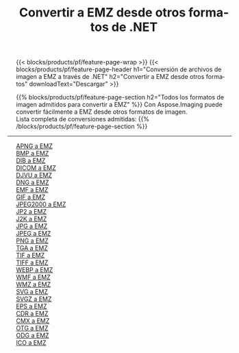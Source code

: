 ﻿---
title: Convertir a EMZ desde otros formatos de .NET 
weight: 3920
url: /es/net/conversion/to/emz 
lang: es
langdirlevel: 2
locales: zh-hans,ja,it,ru,de,es,fr,nl,id,lt,pl,pt,vi,tr,ko,zh-hant,ar,hi,th,sv,cs,uk,he
description: Usando Aspose.Imaging puede convertir fácilmente a EMZ desde otros formatos
---

{{< blocks/products/pf/feature-page-wrap >}}
{{< blocks/products/pf/feature-page-header h1="Conversión de archivos de imagen a EMZ a través de .NET" h2="Convertir a EMZ desde otros formatos" downloadText="Descargar" >}}


{{% blocks/products/pf/feature-page-section  h2="Todos los formatos de imagen admitidos para convertir a EMZ" %}}
Con Aspose.Imaging puede convertir fácilmente a EMZ desde otros formatos de imagen.
<br/>
Lista completa de conversiones admitidas:
{{% /blocks/products/pf/feature-page-section %}}
<div class="container-fluid productfamilypage bg-gray">
    <div class="convertypes bg-gray agp-content section">
        <div class="container">
		<hr style="margin-left:-20px;"/>
		<div class="row other-converters">
		    <div class='col-md-2 other-converter remove-lp remove-rp'><a href="/imaging/es/net/conversion/apng-to-emz" >APNG a EMZ</a></div>
<div class='col-md-2 other-converter remove-lp remove-rp'><a href="/imaging/es/net/conversion/bmp-to-emz" >BMP a EMZ</a></div>
<div class='col-md-2 other-converter remove-lp remove-rp'><a href="/imaging/es/net/conversion/dib-to-emz" >DIB a EMZ</a></div>
<div class='col-md-2 other-converter remove-lp remove-rp'><a href="/imaging/es/net/conversion/dicom-to-emz" >DICOM a EMZ</a></div>
<div class='col-md-2 other-converter remove-lp remove-rp'><a href="/imaging/es/net/conversion/djvu-to-emz" >DJVU a EMZ</a></div>
<div class='col-md-2 other-converter remove-lp remove-rp'><a href="/imaging/es/net/conversion/dng-to-emz" >DNG a EMZ</a></div>
<div class='col-md-2 other-converter remove-lp remove-rp'><a href="/imaging/es/net/conversion/emf-to-emz" >EMF a EMZ</a></div>
<div class='col-md-2 other-converter remove-lp remove-rp'><a href="/imaging/es/net/conversion/gif-to-emz" >GIF a EMZ</a></div>
<div class='col-md-2 other-converter remove-lp remove-rp'><a href="/imaging/es/net/conversion/jpeg2000-to-emz" >JPEG2000 a EMZ</a></div>
<div class='col-md-2 other-converter remove-lp remove-rp'><a href="/imaging/es/net/conversion/jp2-to-emz" >JP2 a EMZ</a></div>
<div class='col-md-2 other-converter remove-lp remove-rp'><a href="/imaging/es/net/conversion/j2k-to-emz" >J2K a EMZ</a></div>
<div class='col-md-2 other-converter remove-lp remove-rp'><a href="/imaging/es/net/conversion/jpg-to-emz" >JPG a EMZ</a></div>
<div class='col-md-2 other-converter remove-lp remove-rp'><a href="/imaging/es/net/conversion/jpeg-to-emz" >JPEG a EMZ</a></div>
<div class='col-md-2 other-converter remove-lp remove-rp'><a href="/imaging/es/net/conversion/png-to-emz" >PNG a EMZ</a></div>
<div class='col-md-2 other-converter remove-lp remove-rp'><a href="/imaging/es/net/conversion/tga-to-emz" >TGA a EMZ</a></div>
<div class='col-md-2 other-converter remove-lp remove-rp'><a href="/imaging/es/net/conversion/tif-to-emz" >TIF a EMZ</a></div>
<div class='col-md-2 other-converter remove-lp remove-rp'><a href="/imaging/es/net/conversion/tiff-to-emz" >TIFF a EMZ</a></div>
<div class='col-md-2 other-converter remove-lp remove-rp'><a href="/imaging/es/net/conversion/webp-to-emz" >WEBP a EMZ</a></div>
<div class='col-md-2 other-converter remove-lp remove-rp'><a href="/imaging/es/net/conversion/wmf-to-emz" >WMF a EMZ</a></div>
<div class='col-md-2 other-converter remove-lp remove-rp'><a href="/imaging/es/net/conversion/wmz-to-emz" >WMZ a EMZ</a></div>
<div class='col-md-2 other-converter remove-lp remove-rp'><a href="/imaging/es/net/conversion/svg-to-emz" >SVG a EMZ</a></div>
<div class='col-md-2 other-converter remove-lp remove-rp'><a href="/imaging/es/net/conversion/svgz-to-emz" >SVGZ a EMZ</a></div>
<div class='col-md-2 other-converter remove-lp remove-rp'><a href="/imaging/es/net/conversion/eps-to-emz" >EPS a EMZ</a></div>
<div class='col-md-2 other-converter remove-lp remove-rp'><a href="/imaging/es/net/conversion/cdr-to-emz" >CDR a EMZ</a></div>
<div class='col-md-2 other-converter remove-lp remove-rp'><a href="/imaging/es/net/conversion/cmx-to-emz" >CMX a EMZ</a></div>
<div class='col-md-2 other-converter remove-lp remove-rp'><a href="/imaging/es/net/conversion/otg-to-emz" >OTG a EMZ</a></div>
<div class='col-md-2 other-converter remove-lp remove-rp'><a href="/imaging/es/net/conversion/odg-to-emz" >ODG a EMZ</a></div>
<div class='col-md-2 other-converter remove-lp remove-rp'><a href="/imaging/es/net/conversion/ico-to-emz" >ICO a EMZ</a></div>
                </div>
        </div>
    </div>
</div>
<br/>

